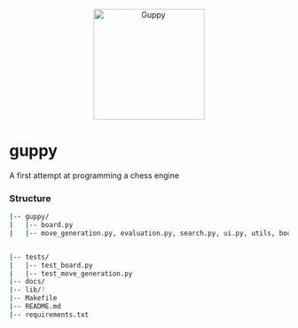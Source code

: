 <p align="center">
<img src="guppy4.png" alt="Guppy" width="200"/>
</p>

# guppy
A first attempt at programming a chess engine

### Structure
```bash
|-- guppy/
|   |-- board.py
|   |-- move_generation.py, evaluation.py, search.py, ui.py, utils, book, endgame


|-- tests/
|   |-- test_board.py
|   |-- test_move_generation.py
|-- docs/
|-- lib/?
|-- Makefile
|-- README.md
|-- requirements.txt
```
